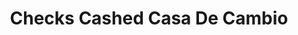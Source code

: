 ---
title: "Checks Cashed Casa De Cambio"
url: /scottsdale/checks-cashed-casa-de-cambio/
shop: pawnbroker
---